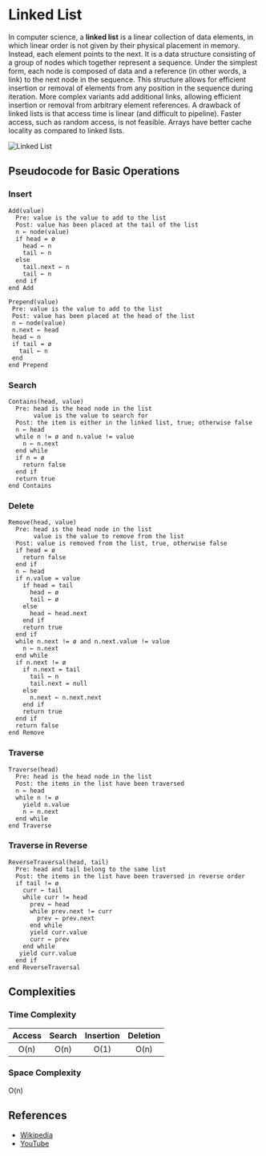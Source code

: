 Linked List
===========

In computer science, a **linked list** is a linear collection of data elements, in which linear order is not given by their physical placement in memory. Instead, each element points to the next. It is a data structure consisting of a group of nodes which together represent a sequence. Under the simplest form, each node is composed of data and a reference (in other words, a link) to the next node in the sequence. This structure allows for efficient insertion or removal of elements from any position in the sequence during iteration. More complex variants add additional links, allowing efficient insertion or removal from arbitrary element references. A drawback of linked lists is that access time is linear (and difficult to pipeline). Faster access, such as random access, is not feasible. Arrays have better cache locality as compared to linked lists.

![Linked List](https://upload.wikimedia.org/wikipedia/commons/6/6d/Singly-linked-list.svg)

Pseudocode for Basic Operations
-------------------------------

### Insert

    Add(value)
      Pre: value is the value to add to the list
      Post: value has been placed at the tail of the list
      n ← node(value)
      if head = ø
        head ← n
        tail ← n
      else
        tail.next ← n
        tail ← n
      end if
    end Add

    Prepend(value)
     Pre: value is the value to add to the list
     Post: value has been placed at the head of the list
     n ← node(value)
     n.next ← head
     head ← n
     if tail = ø
       tail ← n
     end
    end Prepend

### Search

    Contains(head, value)
      Pre: head is the head node in the list
           value is the value to search for
      Post: the item is either in the linked list, true; otherwise false
      n ← head
      while n != ø and n.value != value
        n ← n.next
      end while
      if n = ø
        return false
      end if
      return true
    end Contains

### Delete

    Remove(head, value)
      Pre: head is the head node in the list
           value is the value to remove from the list
      Post: value is removed from the list, true, otherwise false
      if head = ø
        return false
      end if
      n ← head
      if n.value = value
        if head = tail
          head ← ø
          tail ← ø
        else
          head ← head.next
        end if
        return true
      end if
      while n.next != ø and n.next.value != value
        n ← n.next
      end while
      if n.next != ø
        if n.next = tail
          tail ← n
          tail.next = null
        else
          n.next ← n.next.next
        end if
        return true
      end if
      return false
    end Remove

### Traverse

    Traverse(head)
      Pre: head is the head node in the list
      Post: the items in the list have been traversed
      n ← head
      while n != ø
        yield n.value
        n ← n.next
      end while
    end Traverse

### Traverse in Reverse

    ReverseTraversal(head, tail)
      Pre: head and tail belong to the same list
      Post: the items in the list have been traversed in reverse order
      if tail != ø
        curr ← tail
        while curr != head
          prev ← head
          while prev.next != curr
            prev ← prev.next
          end while
          yield curr.value
          curr ← prev
        end while
       yield curr.value
      end if
    end ReverseTraversal

Complexities
------------

### Time Complexity

<table><thead><tr class="header"><th style="text-align: center;">Access</th><th style="text-align: center;">Search</th><th style="text-align: center;">Insertion</th><th style="text-align: center;">Deletion</th></tr></thead><tbody><tr class="odd"><td style="text-align: center;">O(n)</td><td style="text-align: center;">O(n)</td><td style="text-align: center;">O(1)</td><td style="text-align: center;">O(n)</td></tr></tbody></table>

### Space Complexity

O(n)

References
----------

-   [Wikipedia](https://en.wikipedia.org/wiki/Linked_list)
-   [YouTube](https://www.youtube.com/watch?v=njTh_OwMljA&index=2&t=1s&list=PLLXdhg_r2hKA7DPDsunoDZ-Z769jWn4R8)
